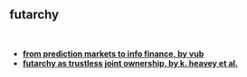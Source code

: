 ## futarchy

<br>

* **[from prediction markets to info finance, by vub](https://vitalik.eth.limo/general/2024/11/09/infofinance.html)**
* **[futarchy as trustless joint ownership, by k. heavey et al.](https://www.umbraresearch.xyz/writings/futarchy)**
